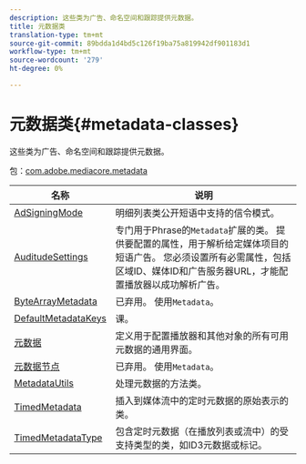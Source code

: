 ```yaml
---
description: 这些类为广告、命名空间和跟踪提供元数据。
title: 元数据类
translation-type: tm+mt
source-git-commit: 89bdda1d4bd5c126f19ba75a819942df901183d1
workflow-type: tm+mt
source-wordcount: '279'
ht-degree: 0%

---
```



# 元数据类{#metadata-classes}

这些类为广告、命名空间和跟踪提供元数据。

包：[com.adobe.mediacore.metadata](https://help.adobe.com/en_US/primetime/api/psdk/asdoc-dhls_1.4/com/adobe/mediacore/metadata/package-detail.html)

| 名称 | 说明 |
|---|---|
| [AdSigningMode](https://help.adobe.com/en_US/primetime/api/psdk/asdoc-dhls_1.4/com/adobe/mediacore/metadata/AdSignalingMode.html) | 明细列表类公开短语中支持的信令模式。 |
| [AuditudeSettings](https://help.adobe.com/en_US/primetime/api/psdk/asdoc-dhls_1.4/com/adobe/mediacore/metadata/AuditudeSettings.html) | 专门用于Phrase的`Metadata`扩展的类。 提供要配置的属性，用于解析给定媒体项目的短语广告。 您必须设置所有必需属性，包括区域ID、媒体ID和广告服务器URL，才能配置播放器以成功解析广告。 |
| [ByteArrayMetadata](https://help.adobe.com/en_US/primetime/api/psdk/asdoc-dhls_1.4/com/adobe/mediacore/metadata/ByteArrayMetadata.html) | 已弃用。 使用`Metadata`。 |
| [DefaultMetadataKeys](https://help.adobe.com/en_US/primetime/api/psdk/asdoc-dhls_1.4/com/adobe/mediacore/metadata/DefaultMetadataKeys.html) | 课。 |
| [元数据](https://help.adobe.com/en_US/primetime/api/psdk/asdoc-dhls_1.4/com/adobe/mediacore/metadata/Metadata.html) | 定义用于配置播放器和其他对象的所有可用元数据的通用界面。 |
| [元数据节点](https://help.adobe.com/en_US/primetime/api/psdk/asdoc-dhls_1.4/com/adobe/mediacore/metadata/MetadataNode.html) | 已弃用。 使用`Metadata`。 |
| [MetadataUtils](https://help.adobe.com/en_US/primetime/api/psdk/asdoc-dhls_1.4/com/adobe/mediacore/metadata/MetadataUtils.html) | 处理元数据的方法类。 |
| [TimedMetadata](https://help.adobe.com/en_US/primetime/api/psdk/asdoc-dhls_1.4/com/adobe/mediacore/metadata/TimedMetadata.html) | 插入到媒体流中的定时元数据的原始表示的类。 |
| [TimedMetadataType](https://help.adobe.com/en_US/primetime/api/psdk/asdoc-dhls_1.4/com/adobe/mediacore/metadata/TimedMetadataType.html) | 包含定时元数据（在播放列表或流中）的受支持类型的类，如ID3元数据或标记。 |